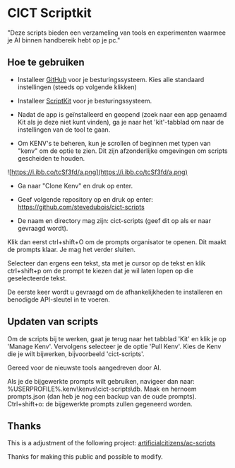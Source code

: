 # CICT Scriptkit

<p>"Deze scripts bieden een verzameling van tools en experimenten waarmee je AI binnen handbereik hebt op je pc."</p>

## Hoe te gebruiken

- Installeer [GitHub](https://git-scm.com/downloads) voor je besturingssysteem. Kies alle standaard instellingen (steeds op volgende klikken)

- Installeer [ScriptKit](https://www.scriptkit.com/) voor je besturingssysteem.

- Nadat de app is geïnstalleerd en geopend (zoek naar een app genaamd Kit als je deze niet kunt vinden), ga je naar het 'kit'-tabblad om naar de instellingen van de tool te gaan.

- Om KENV's te beheren, kun je scrollen of beginnen met typen van "kenv" om de optie te zien. Dit zijn afzonderlijke omgevingen om scripts gescheiden te houden.

![https://i.ibb.co/tcSf3fd/a.png](https://i.ibb.co/tcSf3fd/a.png)

- Ga naar "Clone Kenv" en druk op enter.

- Geef volgende repository op en druk op enter: https://github.com/stevedubois/cict-scripts

- De naam en directory mag zijn: cict-scripts (geef dit op als er naar gevraagd wordt).

Klik dan eerst ctrl+shift+O om de prompts organisator te openen.
Dit maakt de prompts klaar.
Je mag het verder sluiten.

Selecteer dan ergens een tekst, sta met je cursor op de tekst en klik ctrl+shift+p om de prompt te kiezen dat je wil laten lopen op die geselecteerde tekst.

De eerste keer wordt u gevraagd om de afhankelijkheden te installeren en benodigde API-sleutel in te voeren.

## Updaten van scripts

Om de scripts bij te werken, gaat je terug naar het tabblad 'Kit' en klik je op 'Manage Kenv'. Vervolgens selecteer je de optie 'Pull Kenv'. Kies de Kenv die je wilt bijwerken, bijvoorbeeld 'cict-scripts'.

Gereed voor de nieuwste tools aangedreven door AI.

Als je de bijgewerkte prompts wilt gebruiken, navigeer dan naar: %USERPROFILE%\.kenv\kenvs\cict-scripts\db.
Maak en hernoem prompts.json (dan heb je nog een backup van de oude prompts).
Ctrl+shift+o: de bijgewerkte prompts zullen gegeneerd worden.

## Thanks

This is a adjustment of the following project:
[artificialcitizens/ac-scripts](https://github.com/artificialcitizens/ac-scripts)

Thanks for making this public and possible to modify.